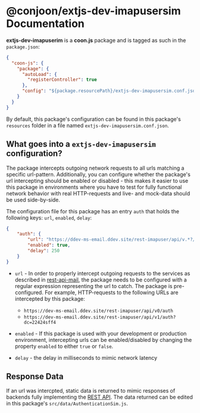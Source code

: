 # @conjoon/extjs-dev-imapusersim Documentation

**extjs-dev-imapuserim** is a **coon.js** package and is tagged as such in the
`package.json`:

```json
{
  "coon-js": {
    "package": {
      "autoLoad": {
        "registerController": true
      },
      "config": "${package.resourcePath}/extjs-dev-imapusersim.conf.json"
    }
  }
}
```

By default, this package's configuration can be found in this package's `resources` folder
in a file named `extjs-dev-imapusersim.conf.json`.

## What goes into a `extjs-dev-imapusersim` configuration?

The package intercepts outgoing network requests to all urls matching a specific
url-pattern. Additionally, you can configure whether the package's url intercepting should
be enabled or disabled - this makes it easier to use this package in environments where
you have to test for fully functional network behavior with real HTTP-requests and live- and mock-data should be used side-by-side.

The configuration file for this package has an entry `auth` that holds the following keys: `url`, `enabled`, `delay`:

```json
{
    "auth": {
        "url": "https://ddev-ms-email.ddev.site/rest-imapuser/api/v.*?/auth(/.*)?",
        "enabled": true,
        "delay": 250
    }
}
```


- `url` - In order to properly intercept outgoing requests to the services as described in
  [rest-api-mail](https://github.com/conjoon/rest-api-description),
  the package needs to be configured with a regular expression representing the url to catch.
  The package is pre-configured. For example, HTTP-requests to the following URLs are intercepted by this package:
   - `https://dev-ms-email.ddev.site/rest-imapuser/api/v0/auth`
   - `https://dev-ms-email.ddev.site/rest-imapuser/api/v1/auth?dc=22424sff4`

- `enabled` - If this package is used with your development or production environment, intercepting urls can be enabled/disabled by changing the property `enabled`
  to either `true` or `false`.
- `delay` - the delay in milliseconds to mimic network latency

## Response Data
If an url was intercpted, static data is returned to mimic responses of backends
fully implementing the [REST API](https://github.com/conjoon/rest-api-description). The data returned
can be edited in this package's `src/data/AuthenticationSim.js`.